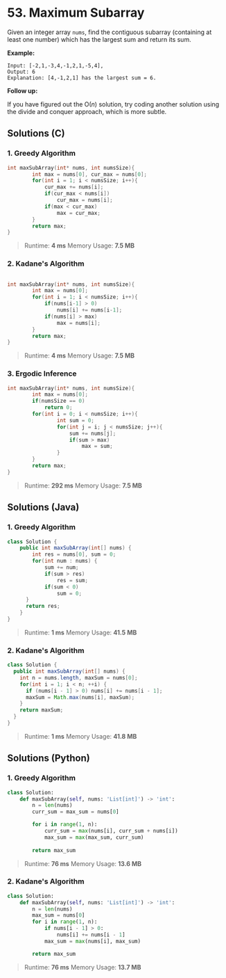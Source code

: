 # 53. Maximum Subarray

Given an integer array `nums`, find the contiguous subarray (containing at least one number) which has the largest sum and return its sum.

**Example:**

```
Input: [-2,1,-3,4,-1,2,1,-5,4],
Output: 6
Explanation: [4,-1,2,1] has the largest sum = 6.
```

**Follow up:**

If you have figured out the O(*n*) solution, try coding another solution using the divide and conquer approach, which is more subtle.

## Solutions (C)

### 1. Greedy Algorithm

```c
int maxSubArray(int* nums, int numsSize){
        int max = nums[0], cur_max = nums[0];
        for(int i = 1; i < numsSize; i++){
            cur_max += nums[i];
            if(cur_max < nums[i])
                cur_max = nums[i];
            if(max < cur_max)
                max = cur_max;
        }
        return max;
}
```

> Runtime: **4 ms** Memory Usage: **7.5 MB**

### 2. Kadane's Algorithm

```c

int maxSubArray(int* nums, int numsSize){
        int max = nums[0];
        for(int i = 1; i < numsSize; i++){
            if(nums[i-1] > 0) 
                nums[i] += nums[i-1];
            if(nums[i] > max)
                max = nums[i];
        }
        return max;
}
```

> Runtime: **4 ms** Memory Usage: **7.5 MB**

### 3. Ergodic Inference

```c
int maxSubArray(int* nums, int numsSize){
        int max = nums[0];
        if(numsSize == 0) 
            return 0;  
        for(int i = 0; i < numsSize; i++){
                int sum = 0;
                for(int j = i; j < numsSize; j++){
                    sum += nums[j];
                    if(sum > max)
                        max = sum;
                }
        }
        return max;
}
```

> Runtime: **292 ms** Memory Usage: **7.5 MB**

## Solutions (Java)

### 1. Greedy Algorithm

```java
class Solution {
    public int maxSubArray(int[] nums) {
        int res = nums[0], sum = 0;
        for(int num : nums) {
        	sum += num;
        	if(sum > res)
            	res = sum;
        	if(sum < 0)
            	sum = 0;
      }
      return res;
    }
}
```

> Runtime: **1 ms** Memory Usage: **41.5 MB**



### 2. Kadane's Algorithm

```java
class Solution {
  public int maxSubArray(int[] nums) {
    int n = nums.length, maxSum = nums[0];
    for(int i = 1; i < n; ++i) {
      if (nums[i - 1] > 0) nums[i] += nums[i - 1];
      maxSum = Math.max(nums[i], maxSum);
    }
    return maxSum;
  }
}
```

> Runtime: **1 ms** Memory Usage: **41.8 MB**



## Solutions (Python)

### 1. Greedy Algorithm

```python
class Solution:
    def maxSubArray(self, nums: 'List[int]') -> 'int':
        n = len(nums)
        curr_sum = max_sum = nums[0]

        for i in range(1, n):
            curr_sum = max(nums[i], curr_sum + nums[i])
            max_sum = max(max_sum, curr_sum)
            
        return max_sum
```

> Runtime: **76 ms** Memory Usage: **13.6 MB**



### 2. Kadane's Algorithm

```python
class Solution:
    def maxSubArray(self, nums: 'List[int]') -> 'int':
        n = len(nums)
        max_sum = nums[0]
        for i in range(1, n):
            if nums[i - 1] > 0:
                nums[i] += nums[i - 1] 
            max_sum = max(nums[i], max_sum)

        return max_sum
```

> Runtime: **76 ms** Memory Usage: **13.7 MB**